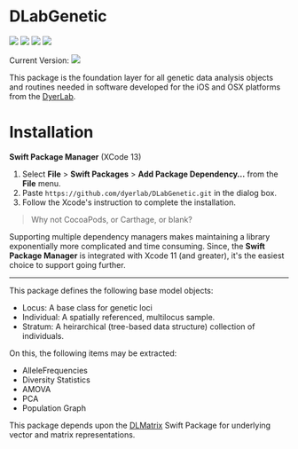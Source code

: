 # DLabGenetic

![](https://img.shields.io/badge/license-GPLv3-green) ![](https://img.shields.io/badge/swift-5.5-green) ![](https://img.shields.io/badge/iOS-14.0-green) ![](https://img.shields.io/badge/macOS-11-green) 

Current Version: ![](https://img.shields.io/github/v/tag/dyerlab/DLabGenetic?color=green)

This package is the foundation layer for all genetic data analysis objects and routines needed in software developed for the iOS and OSX platforms from the [DyerLab](https://dyerlab.org).  


<a name="Installation"></a>
# Installation

**Swift Package Manager** (XCode 13)

1. Select **File** > **Swift Packages** > **Add Package Dependency…** from the **File** menu.
2. Paste `https://github.com/dyerlab/DLabGenetic.git` in the dialog box.
3. Follow the Xcode's instruction to complete the installation.

> Why not CocoaPods, or Carthage, or blank?

Supporting multiple dependency managers makes maintaining a library exponentially more complicated and time consuming.  Since, the **Swift Package Manager** is integrated with Xcode 11 (and greater), it's the easiest choice to support going further.

---

This package defines the following base model objects:

- Locus: A base class for genetic loci
- Individual: A spatially referenced, multilocus sample.
- Stratum: A heirarchical (tree-based data structure) collection of individuals.

On this, the following items may be extracted:  

- AlleleFrequencies
- Diversity Statistics
- AMOVA
- PCA
- Population Graph

This package depends upon the [DLMatrix](https://github.com/dyerlab/DLMatrix) Swift Package for underlying vector and matrix representations.

